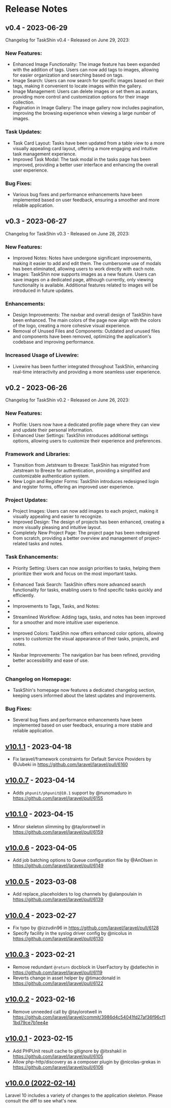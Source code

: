 # Release Notes

## v0.4 - 2023-06-29

Changelog for TaskShin v0.4 - Released on June 29, 2023:

### New Features:

- Enhanced Image Functionality: The image feature has been expanded with the addition of tags. Users can now add tags to images, allowing for easier organization and searching based on tags.
- Image Search: Users can now search for specific images based on their tags, making it convenient to locate images within the gallery.
- Image Management: Users can delete images or set them as avatars, providing more control and customization options for their image collection.
- Pagination in Image Gallery: The image gallery now includes pagination, improving the browsing experience when viewing a large number of images.

### Task Updates:

- Task Card Layout: Tasks have been updated from a table view to a more visually appealing card layout, offering a more engaging and intuitive task management experience.
- Improved Task Modal: The task modal in the tasks page has been improved, providing a better user interface and enhancing the overall user experience.

### Bug Fixes:

- Various bug fixes and performance enhancements have been implemented based on user feedback, ensuring a smoother and more reliable application.

## v0.3 - 2023-06-27

Changelog for TaskShin v0.3 - Released on June 28, 2023:

### New Features:

- Improved Notes: Notes have undergone significant improvements, making it easier to add and edit them. The cumbersome use of modals has been eliminated, allowing users to work directly with each note.
- Images: TaskShin now supports images as a new feature. Users can save images on a dedicated page, although currently, only viewing functionality is available. Additional features related to images will be introduced in future updates.

### Enhancements:

- Design Improvements: The navbar and overall design of TaskShin have been enhanced. The main colors of the page now align with the colors of the logo, creating a more cohesive visual experience.
- Removal of Unused Files and Components: Outdated and unused files and components have been removed, optimizing the application's codebase and improving performance.

### Increased Usage of Livewire:

- Livewire has been further integrated throughout TaskShin, enhancing real-time interactivity and providing a more seamless user experience.

## v0.2 - 2023-06-26

Changelog for TaskShin v0.2 - Released on June 26, 2023:

### New Features:

- Profile: Users now have a dedicated profile page where they can view and update their personal information.
- Enhanced User Settings: TaskShin introduces additional settings options, allowing users to customize their experience and preferences.

### Framework and Libraries:

- Transition from Jetstream to Breeze: TaskShin has migrated from Jetstream to Breeze for authentication, providing a simplified and customizable authentication system.
- New Login and Register Forms: TaskShin introduces redesigned login and register forms, offering an improved user experience.

### Project Updates:

- Project Images: Users can now add images to each project, making it visually appealing and easier to recognize.
- Improved Design: The design of projects has been enhanced, creating a more visually pleasing and intuitive layout.
- Completely New Project Page: The project page has been redesigned from scratch, providing a better overview and management of project-related tasks and notes.

### Task Enhancements:

- Priority Setting: Users can now assign priorities to tasks, helping them prioritize their work and focus on the most important tasks.
- 
- Enhanced Task Search: TaskShin offers more advanced search functionality for tasks, enabling users to find specific tasks quickly and efficiently.
- 
- Improvements to Tags, Tasks, and Notes:
- 
- Streamlined Workflow: Adding tags, tasks, and notes has been improved for a smoother and more intuitive user experience.
- 
- Improved Colors: TaskShin now offers enhanced color options, allowing users to customize the visual appearance of their tasks, projects, and notes.
- 
- Navbar Improvements: The navigation bar has been refined, providing better accessibility and ease of use.
- 

### Changelog on Homepage:

- TaskShin's homepage now features a dedicated changelog section, keeping users informed about the latest updates and improvements.

### Bug Fixes:

- Several bug fixes and performance enhancements have been implemented based on user feedback, ensuring a more stable and reliable application.

## [v10.1.1](https://github.com/laravel/laravel/compare/v10.0.7...v10.1.1) - 2023-04-18

- Fix laravel/framework constraints for Default Service Providers by @Jubeki in https://github.com/laravel/laravel/pull/6160

## [v10.0.7](https://github.com/laravel/laravel/compare/v10.1.0...v10.0.7) - 2023-04-14

- Adds `phpunit/phpunit@10.1` support by @nunomaduro in https://github.com/laravel/laravel/pull/6155

## [v10.1.0](https://github.com/laravel/laravel/compare/v10.0.6...v10.1.0) - 2023-04-15

- Minor skeleton slimming by @taylorotwell in https://github.com/laravel/laravel/pull/6159

## [v10.0.6](https://github.com/laravel/laravel/compare/v10.0.5...v10.0.6) - 2023-04-05

- Add job batching options to Queue configuration file by @AnOlsen in https://github.com/laravel/laravel/pull/6149

## [v10.0.5](https://github.com/laravel/laravel/compare/v10.0.4...v10.0.5) - 2023-03-08

- Add replace_placeholders to log channels by @alanpoulain in https://github.com/laravel/laravel/pull/6139

## [v10.0.4](https://github.com/laravel/laravel/compare/v10.0.3...v10.0.4) - 2023-02-27

- Fix typo by @izzudin96 in https://github.com/laravel/laravel/pull/6128
- Specify facility in the syslog driver config by @nicolus in https://github.com/laravel/laravel/pull/6130

## [v10.0.3](https://github.com/laravel/laravel/compare/v10.0.2...v10.0.3) - 2023-02-21

- Remove redundant `@return` docblock in UserFactory by @datlechin in https://github.com/laravel/laravel/pull/6119
- Reverts change in asset helper by @timacdonald in https://github.com/laravel/laravel/pull/6122

## [v10.0.2](https://github.com/laravel/laravel/compare/v10.0.1...v10.0.2) - 2023-02-16

- Remove unneeded call by @taylorotwell in https://github.com/laravel/laravel/commit/3986d4c54041fd27af36f96cf11bd79ce7b1ee4e

## [v10.0.1](https://github.com/laravel/laravel/compare/v10.0.0...v10.0.1) - 2023-02-15

- Add PHPUnit result cache to gitignore by @itxshakil in https://github.com/laravel/laravel/pull/6105
- Allow php-http/discovery as a composer plugin by @nicolas-grekas in https://github.com/laravel/laravel/pull/6106

## [v10.0.0 (2022-02-14)](https://github.com/laravel/laravel/compare/v9.5.2...v10.0.0)

Laravel 10 includes a variety of changes to the application skeleton. Please consult the diff to see what's new.
